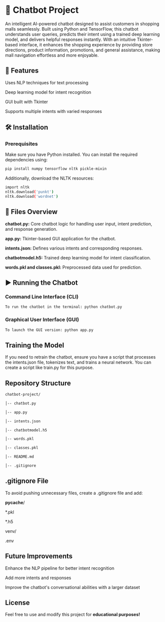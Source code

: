 # 🤖 Chatbot Project

An intelligent AI-powered chatbot designed to assist customers in shopping malls seamlessly. Built using Python and TensorFlow, this chatbot understands user queries, predicts their intent using a trained deep learning model, and delivers helpful responses instantly. With an intuitive Tkinter-based interface, it enhances the shopping experience by providing store directions, product information, promotions, and general assistance, making mall navigation effortless and more enjoyable.

## 🚀 Features

Uses NLP techniques for text processing

Deep learning model for intent recognition

GUI built with Tkinter

Supports multiple intents with varied responses

## 🛠 Installation

### Prerequisites

Make sure you have Python installed. You can install the required dependencies using:

```bash
pip install numpy tensorflow nltk pickle-mixin
```

Additionally, download the NLTK resources:
```bash
import nltk
nltk.download('punkt')
nltk.download('wordnet')
```
## 📂 Files Overview

**chatbot.py:** Core chatbot logic for handling user input, intent prediction, and response generation.

**app.py:** Tkinter-based GUI application for the chatbot.

**intents.json:** Defines various intents and corresponding responses.

**chatbotmodel.h5:** Trained deep learning model for intent classification.

**words.pkl and classes.pkl:** Preprocessed data used for prediction.

## ▶️ Running the Chatbot

### Command Line Interface (CLI)
```bash
To run the chatbot in the terminal: python chatbot.py
```

### Graphical User Interface (GUI)

```bash
To launch the GUI version: python app.py
```

## Training the Model

If you need to retrain the chatbot, ensure you have a script that processes the intents.json file, tokenizes text, and trains a neural network. You can create a script like train.py for this purpose.

## Repository Structure
```bash
chatbot-project/

│-- chatbot.py

│-- app.py

│-- intents.json

│-- chatbotmodel.h5

│-- words.pkl

│-- classes.pkl

│-- README.md

│-- .gitignore

```
## .gitignore File

To avoid pushing unnecessary files, create a .gitignore file and add:

__pycache__/

*.pkl

*.h5

venv/

.env

## Future Improvements

Enhance the NLP pipeline for better intent recognition

Add more intents and responses

Improve the chatbot's conversational abilities with a larger dataset

## License

Feel free to use and modify this project for **educational purposes!**
